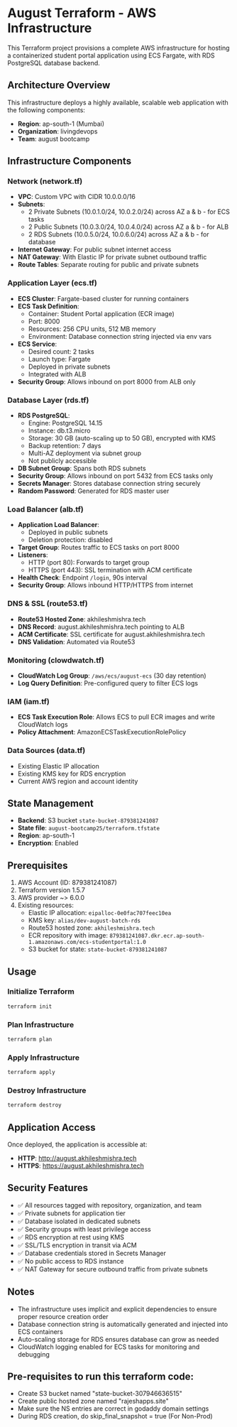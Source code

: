 # August Terraform - AWS Infrastructure

This Terraform project provisions a complete AWS infrastructure for hosting a containerized student portal application using ECS Fargate, with RDS PostgreSQL database backend.

## Architecture Overview

This infrastructure deploys a highly available, scalable web application with the following components:

- **Region**: ap-south-1 (Mumbai)
- **Organization**: livingdevops
- **Team**: august bootcamp

## Infrastructure Components

### Network (network.tf)
- **VPC**: Custom VPC with CIDR 10.0.0.0/16
- **Subnets**:
  - 2 Private Subnets (10.0.1.0/24, 10.0.2.0/24) across AZ a & b - for ECS tasks
  - 2 Public Subnets (10.0.3.0/24, 10.0.4.0/24) across AZ a & b - for ALB
  - 2 RDS Subnets (10.0.5.0/24, 10.0.6.0/24) across AZ a & b - for database
- **Internet Gateway**: For public subnet internet access
- **NAT Gateway**: With Elastic IP for private subnet outbound traffic
- **Route Tables**: Separate routing for public and private subnets

### Application Layer (ecs.tf)
- **ECS Cluster**: Fargate-based cluster for running containers
- **ECS Task Definition**:
  - Container: Student Portal application (ECR image)
  - Port: 8000
  - Resources: 256 CPU units, 512 MB memory
  - Environment: Database connection string injected via env vars
- **ECS Service**:
  - Desired count: 2 tasks
  - Launch type: Fargate
  - Deployed in private subnets
  - Integrated with ALB
- **Security Group**: Allows inbound on port 8000 from ALB only

### Database Layer (rds.tf)
- **RDS PostgreSQL**:
  - Engine: PostgreSQL 14.15
  - Instance: db.t3.micro
  - Storage: 30 GB (auto-scaling up to 50 GB), encrypted with KMS
  - Backup retention: 7 days
  - Multi-AZ deployment via subnet group
  - Not publicly accessible
- **DB Subnet Group**: Spans both RDS subnets
- **Security Group**: Allows inbound on port 5432 from ECS tasks only
- **Secrets Manager**: Stores database connection string securely
- **Random Password**: Generated for RDS master user

### Load Balancer (alb.tf)
- **Application Load Balancer**:
  - Deployed in public subnets
  - Deletion protection: disabled
- **Target Group**: Routes traffic to ECS tasks on port 8000
- **Listeners**:
  - HTTP (port 80): Forwards to target group
  - HTTPS (port 443): SSL termination with ACM certificate
- **Health Check**: Endpoint `/login`, 90s interval
- **Security Group**: Allows inbound HTTP/HTTPS from internet

### DNS & SSL (route53.tf)
- **Route53 Hosted Zone**: akhileshmishra.tech
- **DNS Record**: august.akhileshmishra.tech pointing to ALB
- **ACM Certificate**: SSL certificate for august.akhileshmishra.tech
- **DNS Validation**: Automated via Route53

### Monitoring (clowdwatch.tf)
- **CloudWatch Log Group**: `/aws/ecs/august-ecs` (30 day retention)
- **Log Query Definition**: Pre-configured query to filter ECS logs

### IAM (iam.tf)
- **ECS Task Execution Role**: Allows ECS to pull ECR images and write CloudWatch logs
- **Policy Attachment**: AmazonECSTaskExecutionRolePolicy

### Data Sources (data.tf)
- Existing Elastic IP allocation
- Existing KMS key for RDS encryption
- Current AWS region and account identity

## State Management

- **Backend**: S3 bucket `state-bucket-879381241087`
- **State file**: `august-bootcamp25/terraform.tfstate`
- **Region**: ap-south-1
- **Encryption**: Enabled

## Prerequisites

1. AWS Account (ID: 879381241087)
2. Terraform version 1.5.7
3. AWS provider ~> 6.0.0
4. Existing resources:
   - Elastic IP allocation: `eipalloc-0e0fac707feec10ea`
   - KMS key: `alias/dev-august-batch-rds`
   - Route53 hosted zone: `akhileshmishra.tech`
   - ECR repository with image: `879381241087.dkr.ecr.ap-south-1.amazonaws.com/ecs-studentportal:1.0`
   - S3 bucket for state: `state-bucket-879381241087`

## Usage

### Initialize Terraform
```bash
terraform init
```

### Plan Infrastructure
```bash
terraform plan
```

### Apply Infrastructure
```bash
terraform apply
```

### Destroy Infrastructure
```bash
terraform destroy
```

## Application Access

Once deployed, the application is accessible at:
- **HTTP**: http://august.akhileshmishra.tech
- **HTTPS**: https://august.akhileshmishra.tech

## Security Features

- ✅ All resources tagged with repository, organization, and team
- ✅ Private subnets for application tier
- ✅ Database isolated in dedicated subnets
- ✅ Security groups with least privilege access
- ✅ RDS encryption at rest using KMS
- ✅ SSL/TLS encryption in transit via ACM
- ✅ Database credentials stored in Secrets Manager
- ✅ No public access to RDS instance
- ✅ NAT Gateway for secure outbound traffic from private subnets

## Notes

- The infrastructure uses implicit and explicit dependencies to ensure proper resource creation order
- Database connection string is automatically generated and injected into ECS containers
- Auto-scaling storage for RDS ensures database can grow as needed
- CloudWatch logging enabled for ECS tasks for monitoring and debugging

## Pre-requisites to run this terraform code:

- Create S3 bucket named "state-bucket-307946636515"
- Create public hosted zone named "rajeshapps.site"
- Make sure the NS entries are correct in godaddy domain settings
- During RDS creation, do skip_final_snapshot   = true (For Non-Prod)

